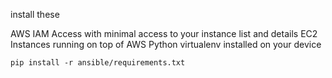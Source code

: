 
install these

AWS IAM Access with minimal access to your instance list and details
EC2 Instances running on top of AWS
Python virtualenv installed on your device

~~~
pip install -r ansible/requirements.txt
~~~